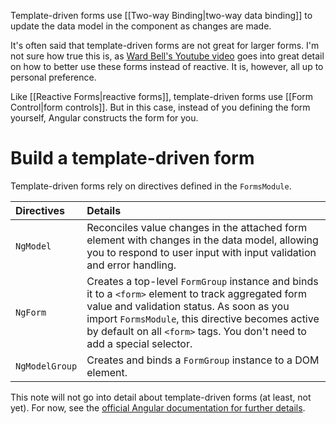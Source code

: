 Template-driven forms use [[Two-way Binding|two-way data binding]] to update the data model in the component as changes are made.

It's often said that template-driven forms are not great for larger forms. I'm not sure how true this is, as [Ward Bell's Youtube video](https://www.youtube.com/watch?v=L7rGogdfe2Q) goes into great detail on how to better use these forms instead of reactive. It is, however, all up to personal preference.

Like [[Reactive Forms|reactive forms]], template-driven forms use [[Form Control|form controls]]. But in this case, instead of you defining the form yourself, Angular constructs the form for you.

# Build a template-driven form

Template-driven forms rely on directives defined in the `FormsModule`.

| Directives     | Details                                                                                                                                                                                                                                                                         |
| :------------- | :------------------------------------------------------------------------------------------------------------------------------------------------------------------------------------------------------------------------------------------------------------------------------ |
| `NgModel`      | Reconciles value changes in the attached form element with changes in the data model, allowing you to respond to user input with input validation and error handling.                                                                                                           |
| `NgForm`       | Creates a top-level `FormGroup` instance and binds it to a `<form>` element to track aggregated form value and validation status. As soon as you import `FormsModule`, this directive becomes active by default on all `<form>` tags. You don't need to add a special selector. |
| `NgModelGroup` | Creates and binds a `FormGroup` instance to a DOM element.                                                                                                                                                                                                                      |
This note will not go into detail about template-driven forms (at least, not yet). For now, see the [official Angular documentation for further details](https://angular.dev/guide/forms/template-driven-forms).